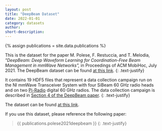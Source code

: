 ```yaml
---
layout: post
title: "DeepBeam Dataset"
date: 2022-01-01
category: datasets
author:
short-description:
---
```


{% assign publications = site.data.publications %}

This is the dataset for the paper M. Polese, F. Restuccia, and T. Melodia, <i>"DeepBeam: Deep Waveform Learning for Coordination-Free Beam Management in mmWave Networks",</i> in Proceedings of ACM MobiHoc, July 2021.
The DeepBeam dataset can be found <a href="http://hdl.handle.net/2047/D20409451" target="_blank">at this link</a>.
{: .text-justify}

It contains 19 HDF5 files that represent a data collection campaign run on the NI mmWave Transceiver System with four SiBeam 60 GHz radio heads and on two [Pi-Radio](https://www.pi-rad.io) digital 60 GHz radios. The data collection campaign is described in [Section 4 of the DeepBeam paper](https://arxiv.org/pdf/2012.14350.pdf).
{: .text-justify}

The dataset can be found <a href="http://hdl.handle.net/2047/D20409451" target="_blank">at this link</a>.

If you use this dataset, please reference the following paper:

> {{ publications.polese2021deepbeam }}
> {: .text-justify}
